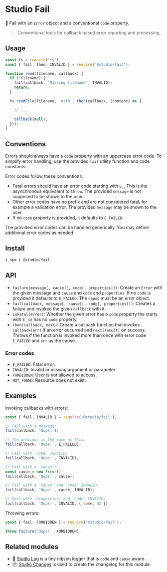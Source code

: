 # Studio Fail

🚨 Fail with an `Error` object and a conventional `code` property.

> Conventional tools for callback based error reporting and processing.

## Usage

```js
const fs = require('fs');
const { fail, then, INVALID } = require('@studio/fail');

function read(filename, callback) {
  if (!filename) {
    fail(callback, 'Missing filename', INVALID);
    return;
  }

  fs.readFile(filename, 'utf8', then(callback, (content) => {

    // ...

    callback(null);
  }));
}
```

## Conventions

Errors should always have a `code` property with an uppercase error code. To
simplify error handling, use the provided `fail` utility function and code
constants.

Error codes follow these conventions:

- Fatal errors should have an error code starting with `E_`. This is the
  asynchronous equivalent to `throw`. The provided `message` is not supposed to
  be shown to the user.
- Other error codes have no prefix and are not considered fatal, for example a
  validation error. The provided `message` may be shown to the user.
- If no `code` property is provided, it defaults to `E_FAILED`.

The provided error codes can be handled generically. You may define additional
error codes as needed.

## Install

```bash
❯ npm i @studio/fail
```

## API

- `failure(message[, cause][, code[, properties]])`: Create an `Error`
  with the given message and `cause` and `code` and `properties`. If no `code`
  is provided it defaults to `E_FAILED`. The `cause` must be an error object.
- `fail(callback, message[, cause][, code[, properties]])`: Creates a failure
  and invoked the given `callback` with it.
- `isFatal(error)`: Whether the given error has a `code` property the starts
  with `E_` or has no `code` property.
- `then(callback, next)`: Create a callback function that invokes
  `callback(err)` if an error occurred and `next(result)` on success. Throws if
  the function is invoked more than once with error code `E_FAILED` and `err`
  as the cause.

### Error codes

- `E_FAILED`: Fatal error.
- `INVALID`: Invalid or missing argument or parameter.
- `FORBIDDEN`: User is not allowed to access.
- `NOT_FOUND`: Resource does not exist.

## Examples

Invoking callbacks with errors:

```js
const { fail, INVALID } = require('@studio/fail');

// Fail with a message:
fail(callback, 'Oups!');

// The previous is the same as this:
fail(callback, 'Oups!', E_FAILED);

// Fail with `code` INVALID:
fail(callback, 'Oups!', INVALID);

// Fail with a `cause`:
const cause = new Error();
fail(callback, 'Oups!', cause);

// Fail with a `cause` and `code` INVALID:
fail(callback, 'Oups!', cause, INVALID);

// Fail with `properties` and `code` INVALID:
fail(callback, 'Oups!', INVALID, { some: 42 });
```

Throwing errors:

```js
const { fail, FORBIDDEN } = require('@studio/fail');

throw failure('Oups!', FORBIDDEN);
```

## Related modules

- 👻 [Studio Log][1] is a tiny ndjson logger that is `code` and `cause` aware.
- 📦 [Studio Changes][2] is used to create the changelog for this module.

[1]: https://github.com/javascript-studio/studio-log
[2]: https://github.com/javascript-studio/studio-changes

